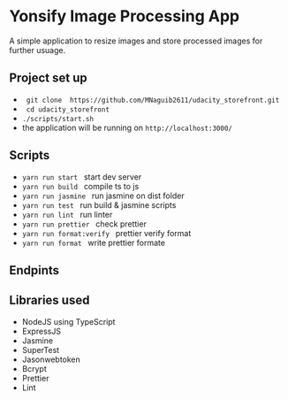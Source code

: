 # Yonsify Image Processing App

A simple application to resize images and store processed images for further usuage.

## Project set up

- ` git clone  https://github.com/MNaguib2611/udacity_storefront.git`
- ` cd udacity_storefront`
- `./scripts/start.sh`
- the application will be running on `http://localhost:3000/`

## Scripts

- `yarn run start ` start dev server
- `yarn run build ` compile ts to js
- `yarn run jasmine ` run jasmine on dist folder
- `yarn run test ` run build & jasmine scripts
- `yarn run lint ` run linter
- `yarn run prettier ` check prettier
- `yarn run format:verify ` prettier verify format
- `yarn run format ` write prettier formate

## Endpints

## Libraries used

- NodeJS using TypeScript
- ExpressJS
- Jasmine
- SuperTest
- Jasonwebtoken
- Bcrypt
- Prettier
- Lint
